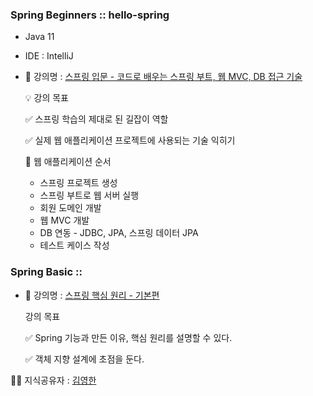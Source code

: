 ### Spring Beginners :: hello-spring

- Java 11
- IDE : IntelliJ

- 📄 강의명 : [스프링 입문 - 코드로 배우는 스프링 부트, 웹 MVC, DB 접근 기술](https://www.inflearn.com/course/%EC%8A%A4%ED%94%84%EB%A7%81-%EC%9E%85%EB%AC%B8-%EC%8A%A4%ED%94%84%EB%A7%81%EB%B6%80%ED%8A%B8/dashboard)

    💡 강의 목표

    ✅ 스프링 학습의 제대로 된 길잡이 역할

    ✅ 실제 웹 애플리케이션 프로젝트에 사용되는 기술 익히기

    📍 웹 애플리케이션 순서

    - 스프링 프로젝트 생성
    - 스프링 부트로 웹 서버 실행
    - 회원 도메인 개발
    - 웹 MVC 개발
    - DB 연동 - JDBC, JPA, 스프링 데이터 JPA
    - 테스트 케이스 작성

### Spring Basic ::

- 📄 강의명 : [스프링 핵심 원리 - 기본편](https://www.inflearn.com/course/%EC%8A%A4%ED%94%84%EB%A7%81-%ED%95%B5%EC%8B%AC-%EC%9B%90%EB%A6%AC-%EA%B8%B0%EB%B3%B8%ED%8E%B8/dashboard)

    강의 목표

    ✅ Spring 기능과 만든 이유, 핵심 원리를 설명할 수 있다.

    ✅ 객체 지향 설계에 초점을 둔다.

👨‍🏫 지식공유자 : [김영한](https://www.inflearn.com/users/@yh)
